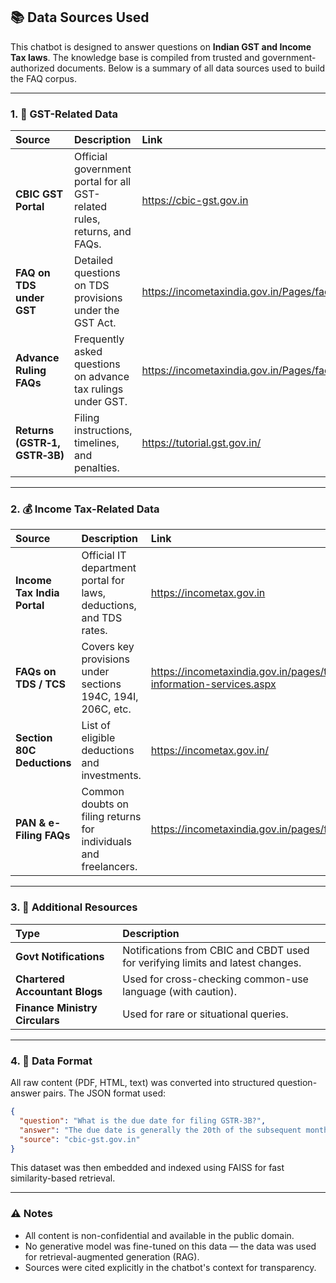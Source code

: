 ## 📚 Data Sources Used
This chatbot is designed to answer questions on **Indian GST and Income Tax laws**. The knowledge base is compiled from trusted and government-authorized documents. Below is a summary of all data sources used to build the FAQ corpus.

---

### 1. 🧾 GST-Related Data
| Source                        | Description                                                              | Link                                                                         |
| :---------------------------- | :----------------------------------------------------------------------- | :--------------------------------------------------------------------------- |
| **CBIC GST Portal**           | Official government portal for all GST-related rules, returns, and FAQs. | <https://cbic-gst.gov.in>                                                    |
| **FAQ on TDS under GST**      | Detailed questions on TDS provisions under the GST Act.                  | <https://incometaxindia.gov.in/Pages/faqs.aspx>                      |
| **Advance Ruling FAQs**       | Frequently asked questions on advance tax rulings under GST.             | <https://incometaxindia.gov.in/Pages/faqs.aspx> |
| **Returns (GSTR‑1, GSTR‑3B)** | Filing instructions, timelines, and penalties.                           | <https://tutorial.gst.gov.in/>                                                       |


---

### 2. 💰 Income Tax-Related Data
| Source                      | Description                                                        | Link                                                                               |
| :-------------------------- | :----------------------------------------------------------------- | :--------------------------------------------------------------------------------- |
| **Income Tax India Portal** | Official IT department portal for laws, deductions, and TDS rates. | <https://incometax.gov.in>                                                         |
| **FAQs on TDS / TCS**       | Covers key provisions under sections 194C, 194I, 206C, etc.        | <https://incometaxindia.gov.in/pages/tax-information-services.aspx> |
| **Section 80C Deductions**  | List of eligible deductions and investments.                       | <https://incometax.gov.in/>                         |
| **PAN & e-Filing FAQs**     | Common doubts on filing returns for individuals and freelancers.   | <https://incometaxindia.gov.in/pages/faqs.aspx>                     |

---

### 3. 🤖 Additional Resources
| Type                           | Description                                                                    |
| :----------------------------- | :----------------------------------------------------------------------------- |
| **Govt Notifications**         | Notifications from CBIC and CBDT used for verifying limits and latest changes. |
| **Chartered Accountant Blogs** | Used for cross-checking common-use language (with caution).                    |
| **Finance Ministry Circulars** | Used for rare or situational queries.                                          |

---

### 4. 📁 Data Format
All raw content (PDF, HTML, text) was converted into structured question-answer pairs. The JSON format used:

```json
{
  "question": "What is the due date for filing GSTR-3B?",
  "answer": "The due date is generally the 20th of the subsequent month, but can vary by turnover or state.",
  "source": "cbic-gst.gov.in"
}
```
This dataset was then embedded and indexed using FAISS for fast similarity-based retrieval.

---
### ⚠️ Notes
* All content is non-confidential and available in the public domain.
* No generative model was fine-tuned on this data — the data was used for retrieval-augmented generation (RAG).
* Sources were cited explicitly in the chatbot's context for transparency.
